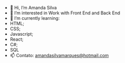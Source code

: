 - 👋 Hi, I’m Amanda Silva
- 👀 I’m interested in Work with Front End and Back End
- 🌱 I’m currently learning:
- HTML;
- CSS;
- Javascript;
- React;
- C#;
- SQL
- 📫 Contato: amandasilvamarques@hotmail.com


<!---
Amanda-Silva-Dev/Amanda-Silva-Dev is a ✨ special ✨ repository because its `README.md` (this file) appears on your GitHub profile.
You can click the Preview link to take a look at your changes.
--->
